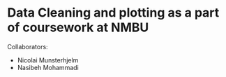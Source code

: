 Data Cleaning and plotting as a part of coursework at NMBU
=================================================================

Collaborators:
- Nicolai Munsterhjelm
- Nasibeh Mohammadi

